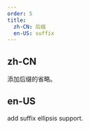 ```yaml
---
order: 5
title:
  zh-CN: 后缀
  en-US: suffix
---
```


## zh-CN
添加后缀的省略。


## en-US
add suffix ellipsis support.
